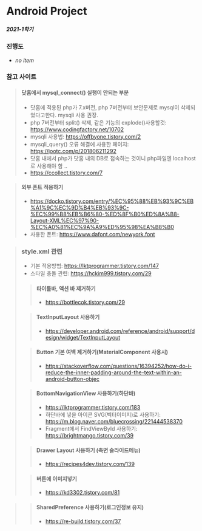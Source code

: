 # Android Project
##### 2021-1학기

### 진행도
- *no item*
### 참고 사이트
> #### 닷홈에서 mysql_connect() 실행이 안되는 부분
> - 닷홈에 적용된 php가 7.x버전, php 7버전부터 보안문제로 mysql이 삭제되었다고한다. mysqli 사용 권장.
> - php 7버전부터 split() 삭제, 같은 기능의 explode()사용할것: https://www.codingfactory.net/10702
> - mysqli 사용법: https://offbyone.tistory.com/2
> - mysqli_query() 오류 해결에 사용한 페이지: https://jootc.com/p/201806211292
> - 닷홈 내에서 php가 닷홈 내의 DB로 접속하는 것이니 php파일엔 localhost로 사용해야 함 ..
> - https://ccollect.tistory.com/7

> #### 외부 폰트 적용하기
> - https://docko.tistory.com/entry/%EC%95%88%EB%93%9C%EB%A1%9C%EC%9D%B4%EB%93%9C-%EC%99%B8%EB%B6%80-%ED%8F%B0%ED%8A%B8-Layout-XML%EC%97%90-%EC%A0%81%EC%9A%A9%ED%95%98%EA%B8%B0
> - 사용한 폰트: https://www.dafont.com/newyork.font

> ### style.xml 관련
> - 기본 적용방법: https://lktprogrammer.tistory.com/147
> - 스타일 충돌 관련: https://hckim999.tistory.com/29
>
>  > #### 타이틀바, 액션 바 제거하기
>  > - https://bottlecok.tistory.com/29
>
>  > #### TextInputLayout 사용하기
>  > - https://developer.android.com/reference/android/support/design/widget/TextInputLayout
>
>  > #### Button 기본 여백 제거하기(MaterialComponent 사용시)
>  > - https://stackoverflow.com/questions/16394252/how-do-i-reduce-the-inner-padding-around-the-text-within-an-android-button-objec
>
>  > #### BottomNavigationView 사용하기(하단바)
>  > - https://lktprogrammer.tistory.com/183
>  > - 하단바에 넣을 아이콘 SVG(벡터이미지)로 사용하기: https://m.blog.naver.com/bluecrossing/221444538370
>  > - Fragment에서 FindViewById 사용하기: https://brightmango.tistory.com/39
>
>  > #### Drawer Layout 사용하기 (측면 슬라이드메뉴)
>  > - https://recipes4dev.tistory.com/139
>
>  > #### 버튼에 이미지넣기
>  > - https://kd3302.tistory.com/81

>  > #### SharedPreference 사용하기(로그인정보 유지)
>  > - https://re-build.tistory.com/37
